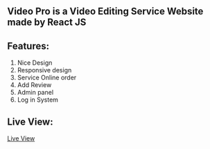 ## Video Pro is a Video Editing Service Website made by React JS

## Features: 
1. Nice Design
2. Responsive design
3. Service Online order
4. Add Review 
5. Admin panel
6. Log in System

## Live View:
<a href="#">Live View </a>